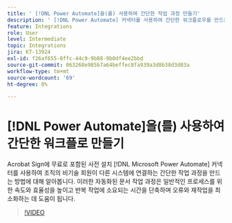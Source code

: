 ```yaml
---
title: ' [!DNL Power Automate]을(를) 사용하여 간단한 작업 과정 만들기'
description: ' [!DNL Power Automate] 커넥터를 사용하여 간단한 워크플로우를 만드는 방법에 대해 알아봅니다.'
feature: Integrations
role: User
level: Intermediate
topic: Integrations
jira: KT-13924
exl-id: f26af655-8ffc-44c9-9b88-9b0df4ee2bbd
source-git-commit: 063268e985b7a64beffec8fa939a3d8b38d3d03a
workflow-type: tm+mt
source-wordcount: '69'
ht-degree: 0%

---
```


# [!DNL Power Automate]을(를) 사용하여 간단한 워크플로 만들기

Acrobat Sign에 무료로 포함된 사전 설치 [!DNL Microsoft Power Automate] 커넥터를 사용하여 조직의 비기술 회원이 다른 시스템에 연결하는 간단한 작업 과정을 만드는 방법에 대해 알아봅니다. 이러한 자동화된 문서 작업 과정은 일반적인 프로세스를 위한 속도와 효율성을 높이고 반복 작업에 소요되는 시간을 단축하며 오류와 재작업을 최소화하는 데 도움이 됩니다.


>[!VIDEO](https://video.tv.adobe.com/v/3437916?quality=12&learn=on&hidetitle=true&captions=kor)
